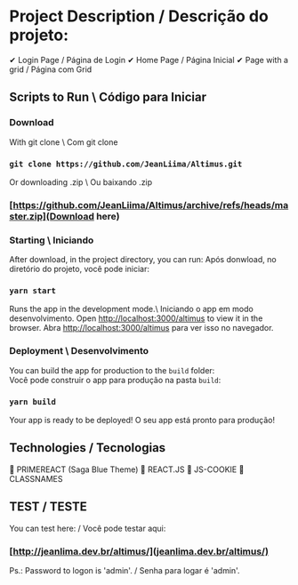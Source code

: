 # Project Description / Descrição do projeto:
✔ Login Page / Página de Login
✔ Home Page / Página Inicial
✔ Page with a grid / Página com Grid

## Scripts to Run \ Código para Iniciar

### Download

With git clone \ Com git clone
### `git clone https://github.com/JeanLiima/Altimus.git`

Or downloading .zip \ Ou baixando .zip
### [https://github.com/JeanLiima/Altimus/archive/refs/heads/master.zip](Download here)

### Starting \ Iniciando

After download, in the project directory, you can run:
Após donwload, no diretório do projeto, você pode iniciar:
### `yarn start`

Runs the app in the development mode.\ Iniciando o app em modo desenvolvimento.
Open [http://localhost:3000/altimus](http://localhost:3000/altimus) to view it in the browser.
Abra [http://localhost:3000/altimus](http://localhost:3000/altimus)  para ver isso no navegador.

### Deployment \ Desenvolvimento

You can build the app for production to the `build` folder:\
Você pode construir o app para produção na pasta `build`:
### `yarn build`

Your app is ready to be deployed!
O seu app está pronto para produção!

## Technologies / Tecnologias

🚀 PRIMEREACT (Saga Blue Theme)
🚀 REACT.JS
🚀 JS-COOKIE
🚀 CLASSNAMES


## TEST / TESTE

You can test here: / Você pode testar aqui:
### [http://jeanlima.dev.br/altimus/](jeanlima.dev.br/altimus/)

Ps.: Password to logon is 'admin'. / Senha para logar é 'admin'.

